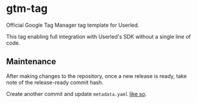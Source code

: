 # gtm-tag

Official Google Tag Manager tag template for Userled.

This tag enabling full integration with Userled's SDK without a single line of code.

## Maintenance

After making changes to the repository, once a new release is ready, take note of the release-ready commit hash.

Create another commit and update `metadata.yaml` [like so](https://github.com/intercom/official-gtm-tag/commit/14dc86f53b05df8d0cd7d3bf44d33b5a5247dab6).
